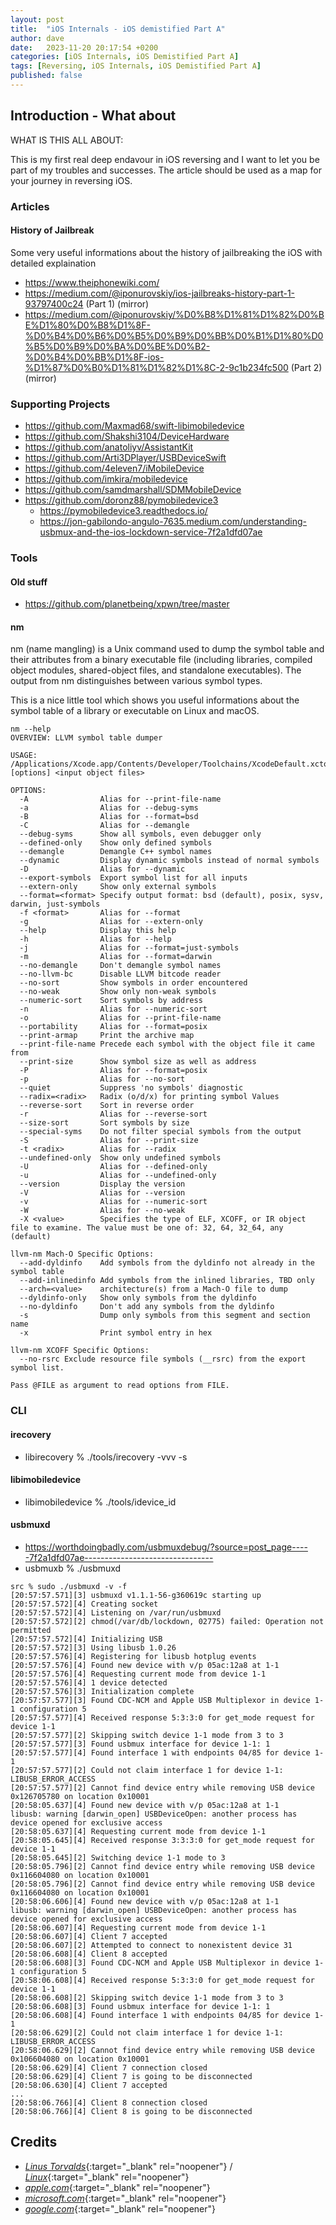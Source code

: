 ```yaml
---
layout: post
title:  "iOS Internals - iOS demistified Part A"
author: dave
date:   2023-11-20 20:17:54 +0200
categories: [iOS Internals, iOS Demistified Part A]
tags: [Reversing, iOS Internals, iOS Demistified Part A]
published: false
---
```


## Introduction - What about

WHAT IS THIS ALL ABOUT:

This is my first real deep endavour in iOS reversing and I want to let you be part of my troubles and successes. The article should be used as a map for your journey in reversing iOS.

### Articles 
#### History of Jailbreak
Some very useful informations about the history of jailbreaking the iOS with detailed explaination
- https://www.theiphonewiki.com/
- https://medium.com/@iponurovskiy/ios-jailbreaks-history-part-1-93797400c24 (Part 1) (mirror)
- https://medium.com/@iponurovskiy/%D0%B8%D1%81%D1%82%D0%BE%D1%80%D0%B8%D1%8F-%D0%B4%D0%B6%D0%B5%D0%B9%D0%BB%D0%B1%D1%80%D0%B5%D0%B9%D0%BA%D0%BE%D0%B2-%D0%B4%D0%BB%D1%8F-ios-%D1%87%D0%B0%D1%81%D1%82%D1%8C-2-9c1b234fc500 (Part 2) (mirror)

### Supporting Projects
- https://github.com/Maxmad68/swift-libimobiledevice
- https://github.com/Shakshi3104/DeviceHardware
- https://github.com/anatoliyv/AssistantKit
- https://github.com/Arti3DPlayer/USBDeviceSwift
- https://github.com/4eleven7/iMobileDevice
- https://github.com/imkira/mobiledevice
- https://github.com/samdmarshall/SDMMobileDevice
- https://github.com/doronz88/pymobiledevice3
	- https://pymobiledevice3.readthedocs.io/
	- https://jon-gabilondo-angulo-7635.medium.com/understanding-usbmux-and-the-ios-lockdown-service-7f2a1dfd07ae 

### Tools
#### Old stuff
- https://github.com/planetbeing/xpwn/tree/master

#### nm
nm (name mangling) is a Unix command used to dump the symbol table and their attributes from a binary executable file (including libraries, compiled object modules, shared-object files, and standalone executables). The output from nm distinguishes between various symbol types.

This is a nice little tool which shows you useful informations about the symbol table of a library or executable on Linux and macOS.

```console
nm --help
OVERVIEW: LLVM symbol table dumper

USAGE: /Applications/Xcode.app/Contents/Developer/Toolchains/XcodeDefault.xctoolchain/usr/bin/nm [options] <input object files>

OPTIONS:
  -A                Alias for --print-file-name
  -a                Alias for --debug-syms
  -B                Alias for --format=bsd
  -C                Alias for --demangle
  --debug-syms      Show all symbols, even debugger only
  --defined-only    Show only defined symbols
  --demangle        Demangle C++ symbol names
  --dynamic         Display dynamic symbols instead of normal symbols
  -D                Alias for --dynamic
  --export-symbols  Export symbol list for all inputs
  --extern-only     Show only external symbols
  --format=<format> Specify output format: bsd (default), posix, sysv, darwin, just-symbols
  -f <format>       Alias for --format
  -g                Alias for --extern-only
  --help            Display this help
  -h                Alias for --help
  -j                Alias for --format=just-symbols
  -m                Alias for --format=darwin
  --no-demangle     Don't demangle symbol names
  --no-llvm-bc      Disable LLVM bitcode reader
  --no-sort         Show symbols in order encountered
  --no-weak         Show only non-weak symbols
  --numeric-sort    Sort symbols by address
  -n                Alias for --numeric-sort
  -o                Alias for --print-file-name
  --portability     Alias for --format=posix
  --print-armap     Print the archive map
  --print-file-name Precede each symbol with the object file it came from
  --print-size      Show symbol size as well as address
  -P                Alias for --format=posix
  -p                Alias for --no-sort
  --quiet           Suppress 'no symbols' diagnostic
  --radix=<radix>   Radix (o/d/x) for printing symbol Values
  --reverse-sort    Sort in reverse order
  -r                Alias for --reverse-sort
  --size-sort       Sort symbols by size
  --special-syms    Do not filter special symbols from the output
  -S                Alias for --print-size
  -t <radix>        Alias for --radix
  --undefined-only  Show only undefined symbols
  -U                Alias for --defined-only
  -u                Alias for --undefined-only
  --version         Display the version
  -V                Alias for --version
  -v                Alias for --numeric-sort
  -W                Alias for --no-weak
  -X <value>        Specifies the type of ELF, XCOFF, or IR object file to examine. The value must be one of: 32, 64, 32_64, any (default)

llvm-nm Mach-O Specific Options:
  --add-dyldinfo    Add symbols from the dyldinfo not already in the symbol table
  --add-inlinedinfo Add symbols from the inlined libraries, TBD only
  --arch=<value>    architecture(s) from a Mach-O file to dump
  --dyldinfo-only   Show only symbols from the dyldinfo
  --no-dyldinfo     Don't add any symbols from the dyldinfo
  -s                Dump only symbols from this segment and section name
  -x                Print symbol entry in hex

llvm-nm XCOFF Specific Options:
  --no-rsrc Exclude resource file symbols (__rsrc) from the export symbol list.

Pass @FILE as argument to read options from FILE.
```

### CLI
#### irecovery
- libirecovery % ./tools/irecovery -vvv -s

#### libimobiledevice
- libimobiledevice % ./tools/idevice_id

#### usbmuxd
- https://worthdoingbadly.com/usbmuxdebug/?source=post_page-----7f2a1dfd07ae--------------------------------
- usbmuxb % ./usbmuxd

```console
src % sudo ./usbmuxd -v -f  
[20:57:57.571][3] usbmuxd v1.1.1-56-g360619c starting up
[20:57:57.572][4] Creating socket
[20:57:57.572][4] Listening on /var/run/usbmuxd
[20:57:57.572][2] chmod(/var/db/lockdown, 02775) failed: Operation not permitted
[20:57:57.572][4] Initializing USB
[20:57:57.572][3] Using libusb 1.0.26
[20:57:57.576][4] Registering for libusb hotplug events
[20:57:57.576][4] Found new device with v/p 05ac:12a8 at 1-1
[20:57:57.576][4] Requesting current mode from device 1-1
[20:57:57.576][4] 1 device detected
[20:57:57.576][3] Initialization complete
[20:57:57.577][3] Found CDC-NCM and Apple USB Multiplexor in device 1-1 configuration 5
[20:57:57.577][4] Received response 5:3:3:0 for get_mode request for device 1-1
[20:57:57.577][2] Skipping switch device 1-1 mode from 3 to 3
[20:57:57.577][3] Found usbmux interface for device 1-1: 1
[20:57:57.577][4] Found interface 1 with endpoints 04/85 for device 1-1
[20:57:57.577][2] Could not claim interface 1 for device 1-1: LIBUSB_ERROR_ACCESS
[20:57:57.577][2] Cannot find device entry while removing USB device 0x126705780 on location 0x10001
[20:58:05.637][4] Found new device with v/p 05ac:12a8 at 1-1
libusb: warning [darwin_open] USBDeviceOpen: another process has device opened for exclusive access
[20:58:05.637][4] Requesting current mode from device 1-1
[20:58:05.645][4] Received response 3:3:3:0 for get_mode request for device 1-1
[20:58:05.645][2] Switching device 1-1 mode to 3
[20:58:05.796][2] Cannot find device entry while removing USB device 0x116604080 on location 0x10001
[20:58:05.796][2] Cannot find device entry while removing USB device 0x116604080 on location 0x10001
[20:58:06.606][4] Found new device with v/p 05ac:12a8 at 1-1
libusb: warning [darwin_open] USBDeviceOpen: another process has device opened for exclusive access
[20:58:06.607][4] Requesting current mode from device 1-1
[20:58:06.607][4] Client 7 accepted
[20:58:06.607][2] Attempted to connect to nonexistent device 31
[20:58:06.608][4] Client 8 accepted
[20:58:06.608][3] Found CDC-NCM and Apple USB Multiplexor in device 1-1 configuration 5
[20:58:06.608][4] Received response 5:3:3:0 for get_mode request for device 1-1
[20:58:06.608][2] Skipping switch device 1-1 mode from 3 to 3
[20:58:06.608][3] Found usbmux interface for device 1-1: 1
[20:58:06.608][4] Found interface 1 with endpoints 04/85 for device 1-1
[20:58:06.629][2] Could not claim interface 1 for device 1-1: LIBUSB_ERROR_ACCESS
[20:58:06.629][2] Cannot find device entry while removing USB device 0x106604080 on location 0x10001
[20:58:06.629][4] Client 7 connection closed
[20:58:06.629][4] Client 7 is going to be disconnected
[20:58:06.630][4] Client 7 accepted
...
[20:58:06.766][4] Client 8 connection closed
[20:58:06.766][4] Client 8 is going to be disconnected
```

## Credits
- [_Linus Torvalds_](https://github.com/torvalds){:target="_blank" rel="noopener"} / [_Linux_](https://linux.com/torvalds){:target="_blank" rel="noopener"}
- [_apple.com_](https://www.apple.com){:target="_blank" rel="noopener"}
- [_microsoft.com_](https://www.microsoft.com){:target="_blank" rel="noopener"}
- [_google.com_](https://www.google.com){:target="_blank" rel="noopener"}
